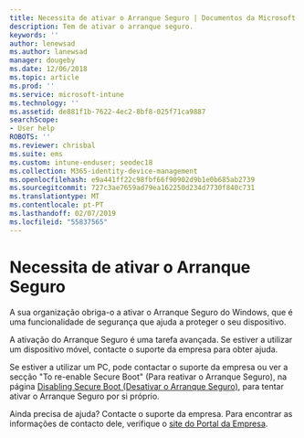 ```yaml
---
title: Necessita de ativar o Arranque Seguro | Documentos da Microsoft
description: Tem de ativar o arranque seguro.
keywords: ''
author: lenewsad
ms.author: lanewsad
manager: dougeby
ms.date: 12/06/2018
ms.topic: article
ms.prod: ''
ms.service: microsoft-intune
ms.technology: ''
ms.assetid: de881f1b-7622-4ec2-8bf8-025f71ca9887
searchScope:
- User help
ROBOTS: ''
ms.reviewer: chrisbal
ms.suite: ems
ms.custom: intune-enduser; seodec18
ms.collection: M365-identity-device-management
ms.openlocfilehash: e9a441ff22c98fbf66f90902d9b1e0b685ab2739
ms.sourcegitcommit: 727c3ae7659ad79ea162250d234d7730f840c731
ms.translationtype: MT
ms.contentlocale: pt-PT
ms.lasthandoff: 02/07/2019
ms.locfileid: "55837565"
---
```

# <a name="you-need-to-enable-secure-boot"></a>Necessita de ativar o Arranque Seguro

A sua organização obriga-o a ativar o Arranque Seguro do Windows, que é uma funcionalidade de segurança que ajuda a proteger o seu dispositivo.

A ativação do Arranque Seguro é uma tarefa avançada. Se estiver a utilizar um dispositivo móvel, contacte o suporte da empresa para obter ajuda.

Se estiver a utilizar um PC, pode contactar o suporte da empresa ou ver a secção "To re-enable Secure Boot" (Para reativar o Arranque Seguro), na página [Disabling Secure Boot (Desativar o Arranque Seguro)](https://msdn.microsoft.com/library/windows/hardware/dn898540(v=vs.85).aspx), para tentar ativar o Arranque Seguro por si próprio.

Ainda precisa de ajuda? Contacte o suporte da empresa. Para encontrar as informações de contacto dele, verifique o [site do Portal da Empresa](https://go.microsoft.com/fwlink/?linkid=2010980).
